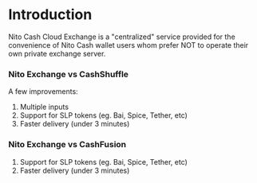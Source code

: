 # Introduction

Nito Cash Cloud Exchange is a "centralized" service provided for the convenience of Nito Cash wallet users whom prefer NOT to operate their own private exchange server.

### Nito Exchange vs CashShuffle

A few improvements:

1. Multiple inputs
2. Support for SLP tokens (eg. Bai, Spice, Tether, etc)
3. Faster delivery (under 3 minutes)

### Nito Exchange vs CashFusion

1. Support for SLP tokens (eg. Bai, Spice, Tether, etc)
2. Faster delivery (under 3 minutes)
